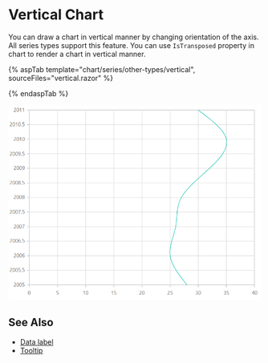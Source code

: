 # Vertical Chart

You can draw a chart in vertical manner by changing orientation of the axis. All series types support this feature. You can use `IsTransposed` property in chart to render a chart in vertical manner.

{% aspTab template="chart/series/other-types/vertical", sourceFiles="vertical.razor" %}

{% endaspTab %}

![Pareto chart](../images/othertypes/vertical.png)

## See Also

* [Data label](../data-labels)
* [Tooltip](../tool-tip)